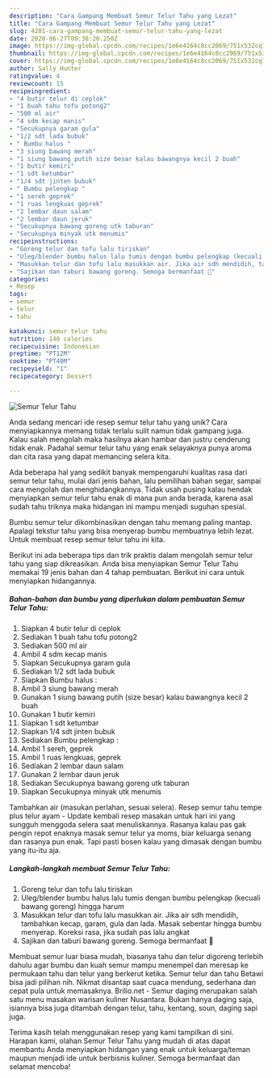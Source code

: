 ```yaml
---
description: "Cara Gampang Membuat Semur Telur Tahu yang Lezat"
title: "Cara Gampang Membuat Semur Telur Tahu yang Lezat"
slug: 4201-cara-gampang-membuat-semur-telur-tahu-yang-lezat
date: 2020-06-27T09:38:20.250Z
image: https://img-global.cpcdn.com/recipes/1e6e4164c8cc2069/751x532cq70/semur-telur-tahu-foto-resep-utama.jpg
thumbnail: https://img-global.cpcdn.com/recipes/1e6e4164c8cc2069/751x532cq70/semur-telur-tahu-foto-resep-utama.jpg
cover: https://img-global.cpcdn.com/recipes/1e6e4164c8cc2069/751x532cq70/semur-telur-tahu-foto-resep-utama.jpg
author: Sally Hunter
ratingvalue: 4
reviewcount: 15
recipeingredient:
- "4 butir telur di ceplok"
- "1 buah tahu tofu potong2"
- "500 ml air"
- "4 sdm kecap manis"
- "Secukupnya garam gula"
- "1/2 sdt lada bubuk"
- " Bumbu halus "
- "3 siung bawang merah"
- "1 siung bawang putih size besar kalau bawangnya kecil 2 buah"
- "1 butir kemiri"
- "1 sdt ketumbar"
- "1/4 sdt jinten bubuk"
- " Bumbu pelengkap "
- "1 sereh geprek"
- "1 ruas lengkuas geprek"
- "2 lembar daun salam"
- "2 lembar daun jeruk"
- "Secukupnya bawang goreng utk taburan"
- "Secukupnya minyak utk menumis"
recipeinstructions:
- "Goreng telur dan tofu lalu tiriskan"
- "Uleg/blender bumbu halus lalu tumis dengan bumbu pelengkap (kecuali bawang goreng) hingga harum"
- "Masukkan telur dan tofu lalu masukkan air. Jika air sdh mendidih, tambahkan kecap, garam, gula dan lada. Masak sebentar hingga bumbu menyerap. Koreksi rasa, jika sudah pas lalu angkat"
- "Sajikan dan taburi bawang goreng. Semoga bermanfaat 🤗"
categories:
- Resep
tags:
- semur
- telur
- tahu

katakunci: semur telur tahu 
nutrition: 140 calories
recipecuisine: Indonesian
preptime: "PT12M"
cooktime: "PT40M"
recipeyield: "1"
recipecategory: Dessert

---
```



![Semur Telur Tahu](https://img-global.cpcdn.com/recipes/1e6e4164c8cc2069/751x532cq70/semur-telur-tahu-foto-resep-utama.jpg)

Anda sedang mencari ide resep semur telur tahu yang unik? Cara menyiapkannya memang tidak terlalu sulit namun tidak gampang juga. Kalau salah mengolah maka hasilnya akan hambar dan justru cenderung tidak enak. Padahal semur telur tahu yang enak selayaknya punya aroma dan cita rasa yang dapat memancing selera kita.

Ada beberapa hal yang sedikit banyak mempengaruhi kualitas rasa dari semur telur tahu, mulai dari jenis bahan, lalu pemilihan bahan segar, sampai cara mengolah dan menghidangkannya. Tidak usah pusing kalau hendak menyiapkan semur telur tahu enak di mana pun anda berada, karena asal sudah tahu triknya maka hidangan ini mampu menjadi suguhan spesial.

Bumbu semur telur dikombinasikan dengan tahu memang paling mantap. Apalagi tekstur tahu yang bisa menyerap bumbu membuatnya lebih lezat. Untuk membuat resep semur telur tahu ini kita.


Berikut ini ada beberapa tips dan trik praktis dalam mengolah semur telur tahu yang siap dikreasikan. Anda bisa menyiapkan Semur Telur Tahu memakai 19 jenis bahan dan 4 tahap pembuatan. Berikut ini cara untuk menyiapkan hidangannya.

<!--inarticleads1-->

##### Bahan-bahan dan bumbu yang diperlukan dalam pembuatan Semur Telur Tahu:

1. Siapkan 4 butir telur di ceplok
1. Sediakan 1 buah tahu tofu potong2
1. Sediakan 500 ml air
1. Ambil 4 sdm kecap manis
1. Siapkan Secukupnya garam gula
1. Sediakan 1/2 sdt lada bubuk
1. Siapkan  Bumbu halus :
1. Ambil 3 siung bawang merah
1. Gunakan 1 siung bawang putih (size besar) kalau bawangnya kecil 2 buah
1. Gunakan 1 butir kemiri
1. Siapkan 1 sdt ketumbar
1. Siapkan 1/4 sdt jinten bubuk
1. Sediakan  Bumbu pelengkap :
1. Ambil 1 sereh, geprek
1. Ambil 1 ruas lengkuas, geprek
1. Sediakan 2 lembar daun salam
1. Gunakan 2 lembar daun jeruk
1. Sediakan Secukupnya bawang goreng utk taburan
1. Siapkan Secukupnya minyak utk menumis


Tambahkan air (masukan perlahan, sesuai selera). Resep semur tahu tempe plus telur ayam - Update kembali resep masakan untuk hari ini yang sungguh menggoda selera saat menuliskannya. Rasanya kalau pas gak pengin repot enaknya masak semur telur ya moms, biar keluarga senang dan rasanya pun enak. Tapi pasti bosen kalau yang dimasak dengan bumbu yang itu-itu aja. 

<!--inarticleads2-->

##### Langkah-langkah membuat Semur Telur Tahu:

1. Goreng telur dan tofu lalu tiriskan
1. Uleg/blender bumbu halus lalu tumis dengan bumbu pelengkap (kecuali bawang goreng) hingga harum
1. Masukkan telur dan tofu lalu masukkan air. Jika air sdh mendidih, tambahkan kecap, garam, gula dan lada. Masak sebentar hingga bumbu menyerap. Koreksi rasa, jika sudah pas lalu angkat
1. Sajikan dan taburi bawang goreng. Semoga bermanfaat 🤗


Membuat semur luar biasa mudah, biasanya tahu dan telur digoreng terlebih dahulu agar bumbu dan kuah semur mampu menempel dan meresap ke permukaan tahu dan telur yang berkerut ketika. Semur telur dan tahu Betawi bisa jadi pilihan nih. Nikmat disantap saat cuaca mendung, sederhana dan cepat pula untuk memasaknya. Brilio.net - Semur daging merupakan salah satu menu masakan warisan kuliner Nusantara. Bukan hanya daging saja, isiannya bisa juga ditambah dengan telur, tahu, kentang, soun, daging sapi juga. 

Terima kasih telah menggunakan resep yang kami tampilkan di sini. Harapan kami, olahan Semur Telur Tahu yang mudah di atas dapat membantu Anda menyiapkan hidangan yang enak untuk keluarga/teman maupun menjadi ide untuk berbisnis kuliner. Semoga bermanfaat dan selamat mencoba!
